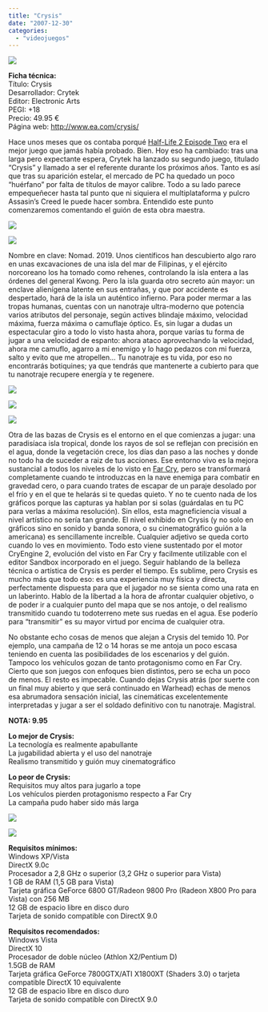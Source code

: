 ```yaml
---
title: "Crysis"
date: "2007-12-30"
categories: 
  - "videojuegos"
---
```


![](images/crysis.jpg)

**Ficha técnica:**  
Título: Crysis  
Desarrollador: Crytek  
Editor: Electronic Arts  
PEGI: +18  
Precio: 49.95 €  
Página web: http://www.ea.com/crysis/

Hace unos meses que os contaba porqué [Half-Life 2 Episode Two](../../../2007/10/half-life-2-episode-two-orange-box/) era el mejor juego que jamás había probado. Bien. Hoy eso ha cambiado: tras una larga pero expectante espera, Crytek ha lanzado su segundo juego, titulado “Crysis” y llamado a ser el referente durante los próximos años. Tanto es así que tras su aparición estelar, el mercado de PC ha quedado un poco “huérfano” por falta de títulos de mayor calibre. Todo a su lado parece empequeñecer hasta tal punto que ni siquiera el multiplataforma y pulcro Assasin’s Creed le puede hacer sombra. Entendido este punto comenzaremos comentando el guión de esta obra maestra.

![](images/crysis-1.jpg)

![](images/crysis-2.jpg)

Nombre en clave: Nomad. 2019. Unos científicos han descubierto algo raro en unas excavaciones de una isla del mar de Filipinas, y el ejército norcoreano los ha tomado como rehenes, controlando la isla entera a las órdenes del general Kwong. Pero la isla guarda otro secreto aún mayor: un enclave alienígena latente en sus entrañas, y que por accidente es despertado, hará de la isla un auténtico infierno. Para poder mermar a las tropas humanas, cuentas con un nanotraje ultra-moderno que potencia varios atributos del personaje, según actives blindaje máximo, velocidad máxima, fuerza máxima o camuflaje óptico. Es, sin lugar a dudas un espectacular giro a todo lo visto hasta ahora, porque varías tu forma de jugar a una velocidad de espanto: ahora ataco aprovechando la velocidad, ahora me camuflo, agarro a mi enemigo y lo hago pedazos con mi fuerza, salto y evito que me atropellen... Tu nanotraje es tu vida, por eso no encontrarás botiquines; ya que tendrás que mantenerte a cubierto para que tu nanotraje recupere energía y te regenere.

![](images/crysis-3.jpg)

![](images/crysis-4.jpg)

![](images/crysis-5.jpg)

Otra de las bazas de Crysis es el entorno en el que comienzas a jugar: una paradisíaca isla tropical, donde los rayos de sol se reflejan con precisión en el agua, donde la vegetación crece, los días dan paso a las noches y donde no todo ha de suceder a raiz de tus acciones. Ese entorno vivo es la mejora sustancial a todos los niveles de lo visto en [Far Cry](../../../2004/05/far-cry/), pero se transformará completamente cuando te introduzcas en la nave enemiga para combatir en gravedad cero, o para cuando trates de escapar de un paraje desolado por el frío y en el que te helarás si te quedas quieto. Y no te cuento nada de los gráficos porque las capturas ya hablan por si solas (guárdalas en tu PC para verlas a máxima resolución). Sin ellos, esta magneficiencia visual a nivel artístico no sería tan grande. El nivel exhibido en Crysis (y no solo en gráficos sino en sonido y banda sonora, o su cinematográfico guión a la americana) es sencillamente increíble. Cualquier adjetivo se queda corto cuando lo ves en movimiento. Todo esto viene sustentado por el motor CryEngine 2, evolución del visto en Far Cry y facilmente utilizable con el editor Sandbox incorporado en el juego. Seguir hablando de la belleza técnica o artística de Crysis es perder el tiempo. Es sublime, pero Crysis es mucho más que todo eso: es una experiencia muy física y directa, perfectamente dispuesta para que el jugador no se sienta como una rata en un laberinto. Hablo de la libertad a la hora de afrontar cualquier objetivo, o de poder ir a cualquier punto del mapa que se nos antoje, o del realismo transmitido cuando tu todoterreno mete sus ruedas en el agua. Ese poderío para “transmitir” es su mayor virtud por encima de cualquier otra.

No obstante echo cosas de menos que alejan a Crysis del temido 10. Por ejemplo, una campaña de 12 o 14 horas se me antoja un poco escasa teniendo en cuenta las posibilidades de los escenarios y del guión. Tampoco los vehículos gozan de tanto protagonismo como en Far Cry. Cierto que son juegos con enfoques bien distintos, pero se echa un poco de menos. El resto es impecable. Cuando dejas Crysis atrás (por suerte con un final muy abierto y que será continuado en Warhead) echas de menos esa abrumadora sensación inicial, las cinemáticas excelentemente interpretadas y jugar a ser el soldado definitivo con tu nanotraje. Magistral.

**NOTA: 9.95**

**Lo mejor de Crysis:**  
La tecnología es realmente apabullante  
La jugabilidad abierta y el uso del nanotraje  
Realismo transmitido y guión muy cinematográfico

**Lo peor de Crysis:**  
Requisitos muy altos para jugarlo a tope  
Los vehículos pierden protagonismo respecto a Far Cry  
La campaña pudo haber sido más larga

![](images/crysis-7.jpg)

![](images/crysis-8.jpg)

**Requisitos mínimos:**  
Windows XP/Vista  
DirectX 9.0c  
Procesador a 2,8 GHz o superior (3,2 GHz o superior para Vista)  
1 GB de RAM (1,5 GB para Vista)  
Tarjeta gráfica GeForce 6800 GT/Radeon 9800 Pro (Radeon X800 Pro para Vista) con 256 MB  
12 GB de espacio libre en disco duro  
Tarjeta de sonido compatible con DirectX 9.0

**Requisitos recomendados:**  
Windows Vista  
DirectX 10  
Procesador de doble núcleo (Athlon X2/Pentium D)  
1.5GB de RAM  
Tarjeta gráfica GeForce 7800GTX/ATI X1800XT (Shaders 3.0) o tarjeta compatible DirectX 10 equivalente  
12 GB de espacio libre en disco duro  
Tarjeta de sonido compatible con DirectX 9.0